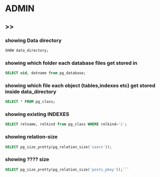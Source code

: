 # ADMIN

## >>

### showing Data directory

```sql
SHOW data_directory;
```

### showing which folder each database files get stored in

```sql
SELECT oid, datname from pg_database;
```

### showing which file each object (tables,indexes etc) get stored inside data_directory

```sql
SELECT * FROM pg_class;
```

### showing existing INDEXES

```sql
SELECT relname, relkind from pg_class WHERE relkind='i';
```

### showing relation-size

```sql
SELECT pg_size_pretty(pg_relation_size('users'));
```

### showing ???? size

````sql
SELECT pg_size_pretty(pg_relation_size('posts_pkey'));```
````
